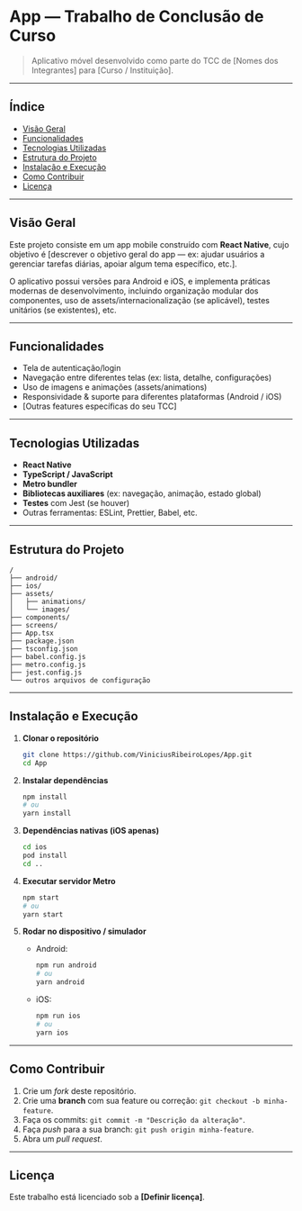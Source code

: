 # App — Trabalho de Conclusão de Curso

> Aplicativo móvel desenvolvido como parte do TCC de [Nomes dos Integrantes] para [Curso / Instituição].

---

## Índice

- [Visão Geral](#visão-geral)  
- [Funcionalidades](#funcionalidades)  
- [Tecnologias Utilizadas](#tecnologias-utilizadas)  
- [Estrutura do Projeto](#estrutura-do-projeto)  
- [Instalação e Execução](#instalação-e-execução)  
- [Como Contribuir](#como-contribuir)  
- [Licença](#licença)  

---

## Visão Geral

Este projeto consiste em um app mobile construído com **React Native**, cujo objetivo é [descrever o objetivo geral do app — ex: ajudar usuários a gerenciar tarefas diárias, apoiar algum tema específico, etc.].  

O aplicativo possui versões para Android e iOS, e implementa práticas modernas de desenvolvimento, incluindo organização modular dos componentes, uso de assets/internacionalização (se aplicável), testes unitários (se existentes), etc.

---

## Funcionalidades

- Tela de autenticação/login  
- Navegação entre diferentes telas (ex: lista, detalhe, configurações)  
- Uso de imagens e animações (assets/animations)  
- Responsividade & suporte para diferentes plataformas (Android / iOS)  
- [Outras features específicas do seu TCC]

---

## Tecnologias Utilizadas

- **React Native**  
- **TypeScript / JavaScript**  
- **Metro bundler**  
- **Bibliotecas auxiliares** (ex: navegação, animação, estado global)  
- **Testes** com Jest (se houver)  
- Outras ferramentas: ESLint, Prettier, Babel, etc.  

---

## Estrutura do Projeto

```
/
├── android/                    
├── ios/                        
├── assets/
│   ├── animations/
│   └── images/
├── components/                 
├── screens/                    
├── App.tsx                     
├── package.json
├── tsconfig.json               
├── babel.config.js
├── metro.config.js
├── jest.config.js              
└── outros arquivos de configuração
```

---

## Instalação e Execução

1. **Clonar o repositório**

   ```bash
   git clone https://github.com/ViniciusRibeiroLopes/App.git
   cd App
   ```

2. **Instalar dependências**

   ```bash
   npm install
   # ou
   yarn install
   ```

3. **Dependências nativas (iOS apenas)**

   ```bash
   cd ios
   pod install
   cd ..
   ```

4. **Executar servidor Metro**

   ```bash
   npm start
   # ou
   yarn start
   ```

5. **Rodar no dispositivo / simulador**

   - Android:

     ```bash
     npm run android
     # ou
     yarn android
     ```

   - iOS:

     ```bash
     npm run ios
     # ou
     yarn ios
     ```

---

## Como Contribuir

1. Crie um _fork_ deste repositório.  
2. Crie uma **branch** com sua feature ou correção: `git checkout -b minha-feature`.  
3. Faça os commits: `git commit -m "Descrição da alteração"`.  
4. Faça _push_ para a sua branch: `git push origin minha-feature`.  
5. Abra um _pull request_.

---

## Licença

Este trabalho está licenciado sob a **[Definir licença]**.  
